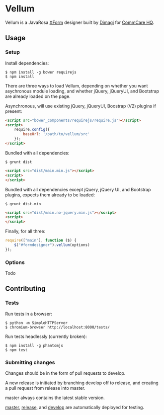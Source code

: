 Vellum
======

Vellum is a JavaRosa [XForm](http://en.wikipedia.org/wiki/XForms) designer built by
[Dimagi][0] for [CommCare HQ][1].

 [0]: http://www.dimagi.com
 [1]: http://www.commcarehq.org


Usage
-----

### Setup

Install dependencies:
```
$ npm install -g bower requirejs
$ npm install
```

There are three ways to load Vellum, depending on whether you want asychronous
module loading, and whether jQuery, jQueryUI, and Bootstrap are already loaded
on the page.

Asynchronous, will use existing jQuery, jQueryUI, Boostrap (V2) plugins if present:
```html
<script src="bower_components/requirejs/require.js"></script>
<script>
    require.config({
        baseUrl: '/path/to/vellum/src'
    });
</script>
```

Bundled with all dependencies:
```
$ grunt dist
```

```html
<script src="dist/main.min.js"></script>
<script>
</script>
```

Bundled with all dependencies except jQuery, jQuery UI, and Bootstrap plugins,
expects them already to be loaded:
```
$ grunt dist-min
```

```html
<script src="dist/main.no-jquery.min.js"></script>
<script>
</script>
```

Finally, for all three:
```javascript
require(["main"], function ($) {
    $("#formdesigner").vellum(options)
});
```


### Options

Todo


Contributing
------------

### Tests

Run tests in a browser:
```
$ python -m SimpleHTTPServer
$ chromium-browser http://localhost:8000/tests/
```

Run tests headlessly (currently broken):
```
$ npm install -g phantomjs
$ npm test
```

### Submitting changes

Changes should be in the form of pull requests to develop.

A new release is initiated by branching develop off to release, and creating
a pull request from release into master.

master always contains the latest stable version.

[master](http://vellum-master.herokuapp.com),
[release](http://vellum-release.herokuapp.com), and
[develop](http://vellum-develop.herokuapp.com) are automatically deployed for
testing.
